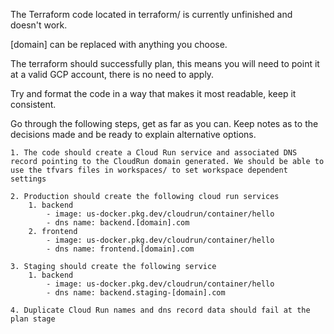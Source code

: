 The Terraform code located in terraform/ is currently unfinished and doesn't work.

[domain] can be replaced with anything you choose. 

The terraform should successfully plan, this means you will need to point it at a valid GCP account, there is no need to apply.

Try and format the code in a way that makes it most readable, keep it consistent. 

Go through the following steps, get as far as you can. Keep notes as to the decisions made and be ready to explain alternative options. 

```
1. The code should create a Cloud Run service and associated DNS record pointing to the CloudRun domain generated. We should be able to use the tfvars files in workspaces/ to set workspace dependent settings

2. Production should create the following cloud run services
    1. backend
        - image: us-docker.pkg.dev/cloudrun/container/hello
        - dns name: backend.[domain].com
    2. frontend
        - image: us-docker.pkg.dev/cloudrun/container/hello
        - dns name: frontend.[domain].com

3. Staging should create the following service
    1. backend
        - image: us-docker.pkg.dev/cloudrun/container/hello
        - dns name: backend.staging-[domain].com

4. Duplicate Cloud Run names and dns record data should fail at the plan stage
```